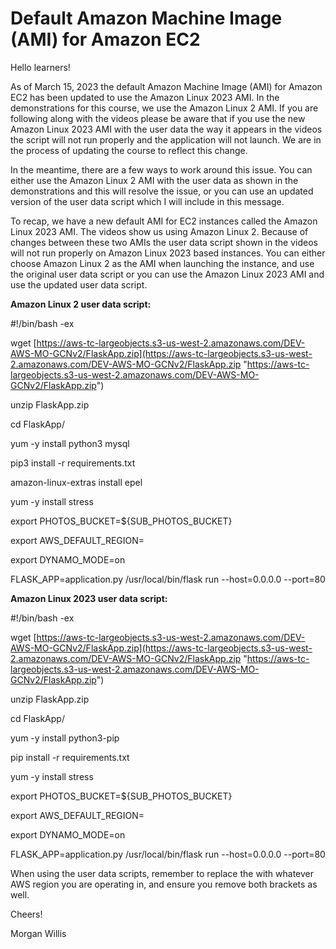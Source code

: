 # Default Amazon Machine Image (AMI) for Amazon EC2

Hello learners!

As of March 15, 2023 the default Amazon Machine Image (AMI) for Amazon EC2 has been updated to use the Amazon Linux 2023 AMI. In the demonstrations for this course, we use the Amazon Linux 2 AMI. If you are following along with the videos please be aware that if you use the new Amazon Linux 2023 AMI with the user data the way it appears in the videos the script will not run properly and the application will not launch. We are in the process of updating the course to reflect this change.

In the meantime, there are a few ways to work around this issue. You can either use the Amazon Linux 2 AMI with the user data as shown in the demonstrations and this will resolve the issue, or you can use an updated version of the user data script which I will include in this message.

To recap, we have a new default AMI for EC2 instances called the Amazon Linux 2023 AMI. The videos show us using Amazon Linux 2. Because of changes between these two AMIs the user data script shown in the videos will not run properly on Amazon Linux 2023 based instances. You can either choose Amazon Linux 2 as the AMI when launching the instance, and use the original user data script or you can use the Amazon Linux 2023 AMI and use the updated user data script.

**Amazon Linux 2 user data script:**

#!/bin/bash -ex

wget [https://aws-tc-largeobjects.s3-us-west-2.amazonaws.com/DEV-AWS-MO-GCNv2/FlaskApp.zip](https://aws-tc-largeobjects.s3-us-west-2.amazonaws.com/DEV-AWS-MO-GCNv2/FlaskApp.zip "https://aws-tc-largeobjects.s3-us-west-2.amazonaws.com/DEV-AWS-MO-GCNv2/FlaskApp.zip")

unzip FlaskApp.zip

cd FlaskApp/

yum -y install python3 mysql

pip3 install -r requirements.txt

amazon-linux-extras install epel

yum -y install stress

export PHOTOS_BUCKET=${SUB_PHOTOS_BUCKET}

export AWS_DEFAULT_REGION=<INSERT REGION HERE>

export DYNAMO_MODE=on

FLASK_APP=application.py /usr/local/bin/flask run --host=0.0.0.0 --port=80

**Amazon Linux 2023 user data script:**

#!/bin/bash -ex

wget [https://aws-tc-largeobjects.s3-us-west-2.amazonaws.com/DEV-AWS-MO-GCNv2/FlaskApp.zip](https://aws-tc-largeobjects.s3-us-west-2.amazonaws.com/DEV-AWS-MO-GCNv2/FlaskApp.zip "https://aws-tc-largeobjects.s3-us-west-2.amazonaws.com/DEV-AWS-MO-GCNv2/FlaskApp.zip")

unzip FlaskApp.zip

cd FlaskApp/

yum -y install python3-pip

pip install -r requirements.txt

yum -y install stress

export PHOTOS_BUCKET=${SUB_PHOTOS_BUCKET}

export AWS_DEFAULT_REGION=<INSERT REGION HERE>

export DYNAMO_MODE=on

FLASK_APP=application.py /usr/local/bin/flask run --host=0.0.0.0 --port=80

When using the user data scripts, remember to replace the <INSERT REGION HERE> with whatever AWS region you are operating in, and ensure you remove both brackets as well.

Cheers!

Morgan Willis
